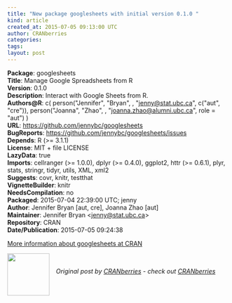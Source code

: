 ```yaml
---
title: "New package googlesheets with initial version 0.1.0 "
kind: article
created_at: 2015-07-05 09:13:00 UTC
author: CRANberries
categories: 
tags: 
layout: post
---
```

<strong>Package</strong>: googlesheets<br>
<strong>Title</strong>: Manage Google Spreadsheets from R<br>
<strong>Version</strong>: 0.1.0<br>
<strong>Description</strong>: Interact with Google Sheets from R.<br>
<strong>Authors@R</strong>: c(
person("Jennifer", "Bryan", , "jenny@stat.ubc.ca", c("aut", "cre")),
person("Joanna", "Zhao", , "joanna.zhao@alumni.ubc.ca", role = "aut")
)<br>
<strong>URL</strong>: https://github.com/jennybc/googlesheets<br>
<strong>BugReports</strong>: https://github.com/jennybc/googlesheets/issues<br>
<strong>Depends</strong>: R (&gt;= 3.1.1)<br>
<strong>License</strong>: MIT + file LICENSE<br>
<strong>LazyData</strong>: true<br>
<strong>Imports</strong>: cellranger (&gt;= 1.0.0), dplyr (&gt;= 0.4.0), ggplot2, httr (&gt;=
0.6.1), plyr, stats, stringr, tidyr, utils, XML, xml2<br>
<strong>Suggests</strong>: covr, knitr, testthat<br>
<strong>VignetteBuilder</strong>: knitr<br>
<strong>NeedsCompilation</strong>: no<br>
<strong>Packaged</strong>: 2015-07-04 22:39:00 UTC; jenny<br>
<strong>Author</strong>: Jennifer Bryan [aut, cre],
Joanna Zhao [aut]<br>
<strong>Maintainer</strong>: Jennifer Bryan &lt;jenny@stat.ubc.ca&gt;<br>
<strong>Repository</strong>: CRAN<br>
<strong>Date/Publication</strong>: 2015-07-05 09:24:38<br>

<p>
<a href="http://cran.r-project.org/web/packages/googlesheets/index.html">More information about googlesheets at CRAN</a><div class="author">
  <img src="" style="width: 96px; height: 96;">
  <span style="position: absolute; padding: 32px 15px;">
    <i>Original post by <a href="http://twitter.com/">CRANberries</a> - check out <a href="http://dirk.eddelbuettel.com/cranberries">CRANberries   </a></i>
  </span>
</div>
